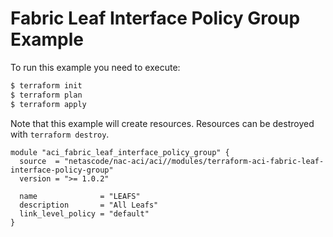<!-- BEGIN_TF_DOCS -->
# Fabric Leaf Interface Policy Group Example

To run this example you need to execute:

```bash
$ terraform init
$ terraform plan
$ terraform apply
```

Note that this example will create resources. Resources can be destroyed with `terraform destroy`.

```hcl
module "aci_fabric_leaf_interface_policy_group" {
  source  = "netascode/nac-aci/aci//modules/terraform-aci-fabric-leaf-interface-policy-group"
  version = ">= 1.0.2"

  name              = "LEAFS"
  description       = "All Leafs"
  link_level_policy = "default"
}
```
<!-- END_TF_DOCS -->